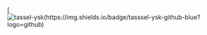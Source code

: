 

[![tassel-ysk(https://img.shields.io/badge/tasssel-ysk-github-blue?logo=github)](https://github.com/tassel-ysk)






